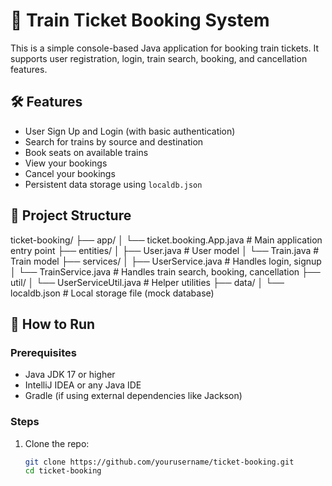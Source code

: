 # 🚆 Train Ticket Booking System

This is a simple console-based Java application for booking train tickets. It supports user registration, login, train search, booking, and cancellation features.

## 🛠 Features

- User Sign Up and Login (with basic authentication)
- Search for trains by source and destination
- Book seats on available trains
- View your bookings
- Cancel your bookings
- Persistent data storage using `localdb.json`

## 📁 Project Structure

ticket-booking/
├── app/
│ └── ticket.booking.App.java # Main application entry point
├── entities/
│ ├── User.java # User model
│ └── Train.java # Train model
├── services/
│ ├── UserService.java # Handles login, signup
│ └── TrainService.java # Handles train search, booking, cancellation
├── util/
│ └── UserServiceUtil.java # Helper utilities
├── data/
│ └── localdb.json # Local storage file (mock database)



## 🚀 How to Run

### Prerequisites

- Java JDK 17 or higher
- IntelliJ IDEA or any Java IDE
- Gradle (if using external dependencies like Jackson)

### Steps

1. Clone the repo:

   ```bash
   git clone https://github.com/yourusername/ticket-booking.git
   cd ticket-booking
